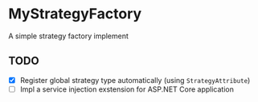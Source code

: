 # MyStrategyFactory
A simple strategy factory implement

## TODO

- [X] Register global strategy type automatically (using `StrategyAttribute`) 
- [ ] Impl a service injection exstension for ASP.NET Core application
